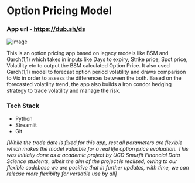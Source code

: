 # Option Pricing Model

### App url - https://dub.sh/ds

![image](https://user-images.githubusercontent.com/94735949/205714936-9cac193c-c253-4f59-bf9b-847d9a0e5c47.png)


This is an option pricing app based on legacy models like BSM and Garch(1,1) which takes in inputs like Days to expiry, Strike price, Spot price, Volatility etc to output the BSM calculated Option Price. It also used Garch(1,1) model to forecast option period volatility and draws comparison to Vix in order to assess the differences between the both. Based on the forecasted volatility trend, the app also builds a Iron condor hedging strategy to trade volatility and manage the risk.

### Tech Stack
- Python
- Streamlit
- Git



*[While the trade date is fixed for this app, rest all parameters are flexible which makes the model valuable for a real life option price evaluation. This was initially done as a academic project by UCD Smurfit Financial Data Science students, albeit the aim of the project is realised, owing to our flexible codebase we are positive that in further updates, with time, we can release more flexibilty for versatile use by all]*
